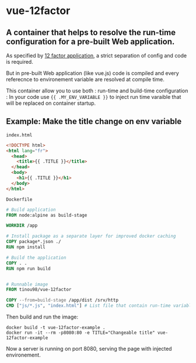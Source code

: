 # vue-12factor 
## A container that helps to resolve the run-time configuration for a pre-built Web application.

As specified by [12 factor application](https://12factor.net/config), a strict separation of config and code is required.

But in pre-built Web application (like vue.js) code is compiled and every referecnce to environement variable are resolved at compile time.

This container allow you to use both : run-time and build-time configuration :
In your code use `{{ .MY_ENV_VARIABLE }}` to inject run time varaible that will be replaced on container startup.

## Example: Make the title change on env variable
`index.html`
```html
<!DOCTYPE html>
<html lang="fr">
  <head>
    <title>{{ .TITLE }}</title>
  </head>
  <body>
    <h1>{{ .TITLE }}</h1>
  </body>
</html>
```

`Dockerfile`
```Dockerfile
# Build application
FROM node:alpine as build-stage

WORKDIR /app

# Install package as a separate layer for improved docker caching
COPY package*.json ./
RUN npm install

# Build the application
COPY . .
RUN npm run build


# Runnable image
FROM tinou98/vue-12factor

COPY --from=build-stage /app/dist /srv/http
CMD ["js/*.js", "index.html"] # List file that contain run-time variable
```

Then build and run the image:
```shell
docker build -t vue-12factor-example .
docker run -it --rm -p8080:80 -e TITLE="Changeable title" vue-12factor-example
```

Now a server is running on port 8080, serving the page with injected environement.
